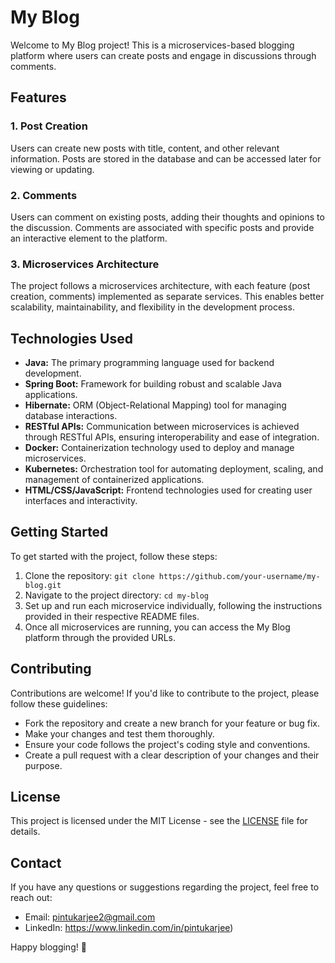# My Blog

Welcome to My Blog project! This is a microservices-based blogging platform where users can create posts and engage in discussions through comments.

## Features

### 1. Post Creation
Users can create new posts with title, content, and other relevant information. Posts are stored in the database and can be accessed later for viewing or updating.

### 2. Comments
Users can comment on existing posts, adding their thoughts and opinions to the discussion. Comments are associated with specific posts and provide an interactive element to the platform.

### 3. Microservices Architecture
The project follows a microservices architecture, with each feature (post creation, comments) implemented as separate services. This enables better scalability, maintainability, and flexibility in the development process.

## Technologies Used

- **Java:** The primary programming language used for backend development.
- **Spring Boot:** Framework for building robust and scalable Java applications.
- **Hibernate:** ORM (Object-Relational Mapping) tool for managing database interactions.
- **RESTful APIs:** Communication between microservices is achieved through RESTful APIs, ensuring interoperability and ease of integration.
- **Docker:** Containerization technology used to deploy and manage microservices.
- **Kubernetes:** Orchestration tool for automating deployment, scaling, and management of containerized applications.
- **HTML/CSS/JavaScript:** Frontend technologies used for creating user interfaces and interactivity.

## Getting Started

To get started with the project, follow these steps:

1. Clone the repository: `git clone https://github.com/your-username/my-blog.git`
2. Navigate to the project directory: `cd my-blog`
3. Set up and run each microservice individually, following the instructions provided in their respective README files.
4. Once all microservices are running, you can access the My Blog platform through the provided URLs.

## Contributing

Contributions are welcome! If you'd like to contribute to the project, please follow these guidelines:

- Fork the repository and create a new branch for your feature or bug fix.
- Make your changes and test them thoroughly.
- Ensure your code follows the project's coding style and conventions.
- Create a pull request with a clear description of your changes and their purpose.

## License

This project is licensed under the MIT License - see the [LICENSE](LICENSE) file for details.

## Contact

If you have any questions or suggestions regarding the project, feel free to reach out:

- Email: pintukarjee2@gmail.com
- LinkedIn: https://www.linkedin.com/in/pintukarjee)

Happy blogging! 📝
